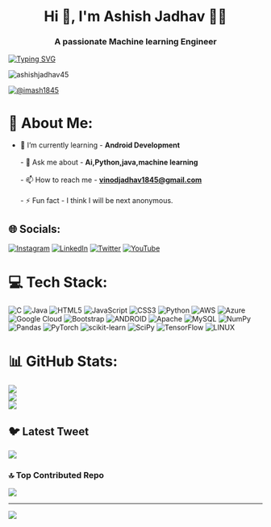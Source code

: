 <h1 align="center">Hi 👋, I'm Ashish Jadhav 👨‍💻</h1>
<h3 align="center">A passionate Machine learning Engineer</h3>


<a align="centre" href="https://git.io/typing-svg"><img src="https://readme-typing-svg.demolab.com?font=Fira+Code&weight=500&size=21&pause=1000&color=F7982B&width=435&lines=Always+learning+new+things;Full-Stack+web+and+app+developer;Youtuber+;Be+anonymous+%3A)" alt="Typing SVG" /></a>

<p align="left"> <img src="https://komarev.com/ghpvc/?username=ashishjadhav45&label=Profile%20views&color=0e75b6&style=flat" alt="ashishjadhav45" /> </p>

<p align="left"> <a href="https://twitter.com/@imash1845" target="blank"><img src="https://img.shields.io/twitter/follow/imash1845?logo=twitter&style=for-the-badge" alt="@imash1845" /></a> </p>

# 💫 About Me:
  - 🌱 I’m currently learning  -  **Android Development**<br><br>- 💬 Ask me about - **Ai,Python,java,machine learning**<br><br>- 📫 How to reach me  -  **vinodjadhav1845@gmail.com**<br><br>- ⚡ Fun fact  -  I think I will be next anonymous.<br>


## 🌐 Socials:
[![Instagram](https://img.shields.io/badge/Instagram-%23E4405F.svg?logo=Instagram&logoColor=white)](https://instagram.com/jadhav_ashish_45) [![LinkedIn](https://img.shields.io/badge/LinkedIn-%230077B5.svg?logo=linkedin&logoColor=white)](https://linkedin.com/in/ashishjadhav45) [![Twitter](https://img.shields.io/badge/Twitter-%231DA1F2.svg?logo=Twitter&logoColor=white)](https://twitter.com/imash1845) [![YouTube](https://img.shields.io/badge/YouTube-%23FF0000.svg?logo=YouTube&logoColor=white)](https://youtube.com/@ashishjadhav45) 

# 💻 Tech Stack:
![C](https://img.shields.io/badge/c-%2300599C.svg?style=for-the-badge&logo=c&logoColor=white) ![Java](https://img.shields.io/badge/java-%23ED8B00.svg?style=for-the-badge&logo=java&logoColor=white) ![HTML5](https://img.shields.io/badge/html5-%23E34F26.svg?style=for-the-badge&logo=html5&logoColor=white) ![JavaScript](https://img.shields.io/badge/javascript-%23323330.svg?style=for-the-badge&logo=javascript&logoColor=%23F7DF1E) ![CSS3](https://img.shields.io/badge/css3-%231572B6.svg?style=for-the-badge&logo=css3&logoColor=white) ![Python](https://img.shields.io/badge/python-3670A0?style=for-the-badge&logo=python&logoColor=ffdd54) ![AWS](https://img.shields.io/badge/AWS-%23FF9900.svg?style=for-the-badge&logo=amazon-aws&logoColor=white) ![Azure](https://img.shields.io/badge/azure-%230072C6.svg?style=for-the-badge&logo=azure-devops&logoColor=white) ![Google Cloud](https://img.shields.io/badge/Google%20Cloud-%234285F4.svg?style=for-the-badge&logo=google-cloud&logoColor=white) ![Bootstrap](https://img.shields.io/badge/bootstrap-%23563D7C.svg?style=for-the-badge&logo=bootstrap&logoColor=white) ![ANDROID](https://img.shields.io/badge/android-%2320232a.svg?style=for-the-badge&logo=android&logoColor=%a4c639) ![Apache](https://img.shields.io/badge/apache-%23D42029.svg?style=for-the-badge&logo=apache&logoColor=white) ![MySQL](https://img.shields.io/badge/mysql-%2300f.svg?style=for-the-badge&logo=mysql&logoColor=white) ![NumPy](https://img.shields.io/badge/numpy-%23013243.svg?style=for-the-badge&logo=numpy&logoColor=white) ![Pandas](https://img.shields.io/badge/pandas-%23150458.svg?style=for-the-badge&logo=pandas&logoColor=white) ![PyTorch](https://img.shields.io/badge/PyTorch-%23EE4C2C.svg?style=for-the-badge&logo=PyTorch&logoColor=white) ![scikit-learn](https://img.shields.io/badge/scikit--learn-%23F7931E.svg?style=for-the-badge&logo=scikit-learn&logoColor=white) ![SciPy](https://img.shields.io/badge/SciPy-%230C55A5.svg?style=for-the-badge&logo=scipy&logoColor=%white) ![TensorFlow](https://img.shields.io/badge/TensorFlow-%23FF6F00.svg?style=for-the-badge&logo=TensorFlow&logoColor=white) ![LINUX](https://img.shields.io/badge/Linux-FCC624?style=for-the-badge&logo=linux&logoColor=black)
# 📊 GitHub Stats:
![](https://github-readme-stats.vercel.app/api?username=ashishjadhav45&theme=blue-green&hide_border=false&include_all_commits=true&count_private=false)<br/>
![](https://github-readme-streak-stats.herokuapp.com/?user=ashishjadhav45&theme=blue-green&hide_border=false)<br/>
![](https://github-readme-stats.vercel.app/api/top-langs/?username=ashishjadhav45&theme=blue-green&hide_border=false&include_all_commits=true&count_private=false&layout=compact)

## 🐦 Latest Tweet
[![](https://gtce.itsvg.in/api?username=imash1845)](https://github.com/VishwaGauravIn/github-twitter-card-embed)

### 🔝 Top Contributed Repo
![](https://github-contributor-stats.vercel.app/api?username=ashishjadhav45&limit=5&theme=tokyonight&combine_all_yearly_contributions=true)

---
[![](https://visitcount.itsvg.in/api?id=ashishjadhav45&icon=0&color=0)](https://visitcount.itsvg.in)

<!-- Proudly created with GPRM ( https://gprm.itsvg.in ) -->
